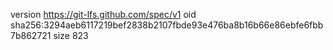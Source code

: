 version https://git-lfs.github.com/spec/v1
oid sha256:3294aeb6117219bef2838b2107fbde93e476ba8b16b66e86ebfe6fbb7b862721
size 823
